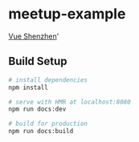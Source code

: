 # meetup-example
[Vue Shenzhen](https://vueshenzhen.com)'

## Build Setup

``` bash
# install dependencies
npm install

# serve with HMR at localhost:8080
npm run docs:dev

# build for production
npm run docs:build
```
